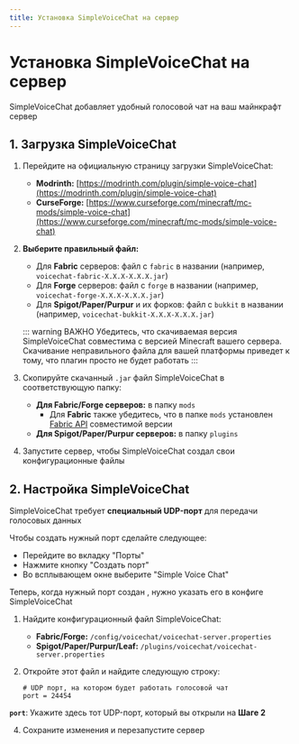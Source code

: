 ```yaml
---
title: Установка SimpleVoiceChat на сервер
---
```


# Установка SimpleVoiceChat на сервер

SimpleVoiceChat добавляет удобный голосовой чат на ваш майнкрафт сервер

## 1. Загрузка SimpleVoiceChat

1.  Перейдите на официальную страницу загрузки SimpleVoiceChat:
    *   **Modrinth:** [https://modrinth.com/plugin/simple-voice-chat](https://modrinth.com/plugin/simple-voice-chat)
    *   **CurseForge:** [https://www.curseforge.com/minecraft/mc-mods/simple-voice-chat](https://www.curseforge.com/minecraft/mc-mods/simple-voice-chat)

2.  **Выберите правильный файл:**
    *   Для **Fabric** серверов: файл с `fabric` в названии (например, `voicechat-fabric-X.X.X-X.X.X.jar`)
    *   Для **Forge** серверов: файл с `forge` в названии (например, `voicechat-forge-X.X.X-X.X.X.jar`)
    *   Для **Spigot/Paper/Purpur** и их форков: файл с `bukkit` в названии (например, `voicechat-bukkit-X.X.X-X.X.X.jar`)

    ::: warning ВАЖНО
    Убедитесь, что скачиваемая версия SimpleVoiceChat совместима с версией Minecraft вашего сервера. Скачивание неправильного файла для вашей платформы приведет к тому, что плагин просто не будет работать
    :::
	
3.  Скопируйте скачанный `.jar` файл SimpleVoiceChat в соответствующую папку:
    *   **Для Fabric/Forge серверов:** в папку `mods`
        *   Для **Fabric** также убедитесь, что в папке `mods` установлен [Fabric API](https://modrinth.com/mod/fabric-api) совместимой версии
    *   **Для Spigot/Paper/Purpur серверов:** в папку `plugins`
4.  Запустите сервер, чтобы SimpleVoiceChat создал свои конфигурационные файлы

## 2. Настройка SimpleVoiceChat

SimpleVoiceChat требует **специальный UDP-порт** для передачи голосовых данных
 
Чтобы создать нужный порт сделайте следующее:
- Перейдите во вкладку "Порты"
- Нажмите кнопку "Создать порт"
- Во всплывающем окне выберите "Simple Voice Chat"

Теперь, когда нужный порт создан , нужно указать его в конфиге SimpleVoiceChat

1.  Найдите конфигурационный файл SimpleVoiceChat:
    *   **Fabric/Forge:** `/config/voicechat/voicechat-server.properties`
    *   **Spigot/Paper/Purpur/Leaf:** `/plugins/voicechat/voicechat-server.properties`
3.  Откройте этот файл и найдите следующую строку:

    ```properties
    # UDP порт, на котором будет работать голосовой чат
    port = 24454
    ```

**`port`**: Укажите здесь тот UDP-порт, который вы открыли на **Шаге 2**

4.  Сохраните изменения и перезапустите сервер